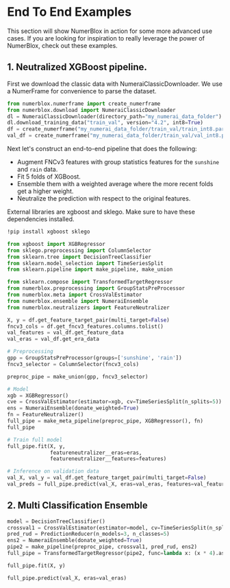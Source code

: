 # End To End Examples

This section will show NumerBlox in action for some more advanced use cases. If you are looking for inspiration to really leverage the power of NumerBlox, check out these examples.




## 1. Neutralized XGBoost pipeline.

First we download the classic data with NumeraiClassicDownloader. We use a NumerFrame for convenience to parse the dataset.

```py
from numerblox.numerframe import create_numerframe
from numerblox.download import NumeraiClassicDownloader
dl = NumeraiClassicDownloader(directory_path="my_numerai_data_folder")
dl.download_training_data("train_val", version="4.2", int8=True)
df = create_numerframe("my_numerai_data_folder/train_val/train_int8.parquet")
val_df = create_numerframe("my_numerai_data_folder/train_val/val_int8.parquet")
```

Next let's construct an end-to-end pipeline that does the following:
- Augment FNCv3 features with group statistics features for the `sunshine` and `rain` data.
- Fit 5 folds of XGBoost.
- Ensemble them with a weighted average where the more recent folds get a higher weight.
- Neutralize the prediction with respect to the original features.

External libraries are xgboost and sklego. Make sure to have these dependencies installed.

```bash
!pip install xgboost sklego
```

```py
from xgboost import XGBRegressor
from sklego.preprocessing import ColumnSelector
from sklearn.tree import DecisionTreeClassifier
from sklearn.model_selection import TimeSeriesSplit
from sklearn.pipeline import make_pipeline, make_union

from sklearn.compose import TransformedTargetRegressor
from numerblox.preprocessing import GroupStatsPreProcessor
from numerblox.meta import CrossValEstimator
from numerblox.ensemble import NumeraiEnsemble
from numerblox.neutralizers import FeatureNeutralizer

X, y = df.get_feature_target_pair(multi_target=False)
fncv3_cols = df.get_fncv3_features.columns.tolist()
val_features = val_df.get_feature_data
val_eras = val_df.get_era_data

# Preprocessing
gpp = GroupStatsPreProcessor(groups=['sunshine', 'rain'])
fncv3_selector = ColumnSelector(fncv3_cols)

preproc_pipe = make_union(gpp, fncv3_selector)

# Model
xgb = XGBRegressor()
cve = CrossValEstimator(estimator=xgb, cv=TimeSeriesSplit(n_splits=5))
ens = NumeraiEnsemble(donate_weighted=True)
fn = FeatureNeutralizer()
full_pipe = make_meta_pipeline(preproc_pipe, XGBRegressor(), fn)
full_pipe

# Train full model
full_pipe.fit(X, y, 
              featureneutralizer__eras=eras,
              featureneutralizer__features=features)

# Inference on validation data
val_X, val_y = val_df.get_feature_target_pair(multi_target=False)
val_preds = full_pipe.predict(val_X, eras=val_eras, features=val_features)
```

## 2. Multi Classification Ensemble

```py
model = DecisionTreeClassifier()
crossval1 = CrossValEstimator(estimator=model, cv=TimeSeriesSplit(n_splits=3), predict_func='predict_proba')
pred_rud = PredictionReducer(n_models=3, n_classes=5)
ens2 = NumeraiEnsemble(donate_weighted=True)
pipe2 = make_pipeline(preproc_pipe, crossval1, pred_rud, ens2)
full_pipe = TransformedTargetRegressor(pipe2, func=lambda x: (x * 4).astype(int), inverse_func=lambda x: x)

full_pipe.fit(X, y)

full_pipe.predict(val_X, eras=val_eras)
```





